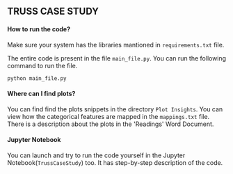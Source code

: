 ## TRUSS CASE STUDY

#### How to run the code?

Make sure your system has the libraries mantioned in `requirements.txt` file.

The entire code is present in the file `main_file.py`. You can run the following command to run the file.

```
python main_file.py
```
#### Where can I find plots?

You can find find the plots snippets in the directory `Plot Insights`. You can view how the categorical features are mapped in the `mappings.txt` file. There is a description about the plots in the 'Readings' Word Document.

#### Jupyter Notebook

You can launch and try to run the code yourself in the Jupyter Notebook(`TrussCaseStudy`) too. It has step-by-step description of the code.
